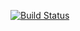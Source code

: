 [![Build Status](https://travis-ci.com/ayuayue/ayuayue.github.io.svg?branch=master)](https://travis-ci.com/ayuayue/ayuayue.github.io)